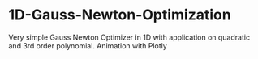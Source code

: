 # 1D-Gauss-Newton-Optimization
Very simple Gauss Newton Optimizer in 1D with application on quadratic and 3rd order polynomial. Animation with Plotly
